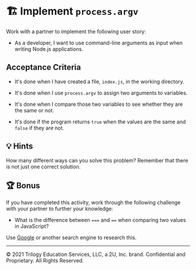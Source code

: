 # 🏗️ Implement `process.argv`

Work with a partner to implement the following user story:

- As a developer, I want to use command-line arguments as input when writing Node.js applications.

## Acceptance Criteria

- It's done when I have created a file, `index.js`, in the working directory.

- It's done when I use `process.argv` to assign two arguments to variables.

- It's done when I compare those two variables to see whether they are the same or not.

- It's done if the program returns `true` when the values are the same and `false` if they are not.

## 💡 Hints

How many different ways can you solve this problem? Remember that there is not just one correct solution.

## 🏆 Bonus

If you have completed this activity, work through the following challenge with your partner to further your knowledge:

- What is the difference between `===` and `==` when comparing two values in JavaScript?

Use [Google](https://www.google.com) or another search engine to research this.

---

© 2021 Trilogy Education Services, LLC, a 2U, Inc. brand. Confidential and Proprietary. All Rights Reserved.
